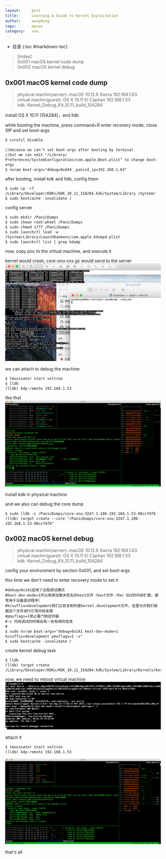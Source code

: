 ```yaml
---
layout:     post
title:      Learning A Guide to Kernel Exploitation
author:     wooy0ung
tags: 		macos
category:  	xnu
---
```


- 目录
{:toc #markdown-toc}

>[index]  
>0x001 macOS kernel code dump  
>0x002 macOS kernel debug  
<!-- more -->


## 0x001 macOS kernel code dump

>physical machin(server): macOS 10.12.6 Sierra  192.168.1.63  
>virtual machin(guest): OS X 10.11 EI Capitan 	192.168.1.53  
>kdk: Kernel_Debug_Kit_10.11_build_15A284  

install OS X 10.11 (15A284)，and lldb

while booting the machine, press command+R enter recovery mode, close SIP and set boot-args
```
$ csrutil disable

//because we can't set boot-args after booting by terminal
//but we can edit "/Library/ Preferences/SystemConfiguration/com.apple.Boot.plist" to change boot-args
$ nvram boot-args="debug=0xd44 _panicd_ip=192.168.1.63"
```

after booting, install kdk and lldb, config them
```
$ sudo cp -rf /Library/Developer/KDKs/KDK_10.11_15A284.kdk/System/Library /System/
$ sudo kextcache -invalidate /
```

config server
```
$ sudo mkdir /PanicDumps
$ sudo chown root:wheel /PanicDumps
$ sudo chmod 1777 /PanicDumps
$ sudo launchctl load -w /System/Library/LaunchDaemons/com.apple.kdumpd.plist
$ sudo launchctl list | grep kdump
```

now, copy poc to the virtual machine, and execute it

kernel would crash, core-xnu-xxx.gz would send to the server
![](/assets/img/xnu/2018-05-06-guide2-kernel-exploitation/0x001-001.png)

we can attach to debug the machine
```
$ tmuxinator start voltron
$ lldb
(lldb) kdp-remote 192.168.1.53
```

like that
![](/assets/img/xnu/2018-05-06-guide2-kernel-exploitation/0x001-002.png)

install kdk in physical machine

and we also can debug the core dump
```
$ sudo lldb -c /PanicDumps/core-xnu-3247.1.106-192.168.1.53-90ccf4f8
(lldb) target create --core "/PanicDumps/core-xnu-3247.1.106-192.168.1.53-90ccf4f8"
```


## 0x002 macOS kernel debug

>physical machin(server): macOS 10.12.6 Sierra  192.168.1.63  
>virtual machin(guest): OS X 10.11 EI Capitan 	192.168.1.53  
>kdk: Kernel_Debug_Kit_10.11_build_15A284  

config your environment by section 0x001, and set boot-args

this time we don't need to enter recovery mode to set it
```
#debug=0x141启用了远程调试模式
#kext-dev-mode=1可以用来加载未签名的kext文件（kext文件：Mac OSX的内核扩展，通常用于设备驱动程序）
#kcsuffix=development我们之前复制的是kernel.development文件，这里允许我们根据这个文件进行引导内核发展
#pmuflags=1禁止看门狗定时器
#-v 内核调试的时候会有一些有用的信息
#
$ sudo nvram boot-args="debug=0x141 kext-dev-mode=1 kcsuffix=development pmuflags=1 -v"
$ sudo kextcache -invalidate /
```

create kernel debug task
```
$ lldb
(lldb) target create /Library/Developer/KDKs/KDK_10.11_15A284.kdk/System/Library/Kernels/kernel.development
```

now, we need to reboot virtual machine
![](/assets/img/xnu/2018-05-06-guide2-kernel-exploitation/0x002-001.png)

attach it
```
$ tmuxinator start voltron
(lldb) kdp-remote 192.168.1.53
```
![](/assets/img/xnu/2018-05-06-guide2-kernel-exploitation/0x002-002.png)

that's all